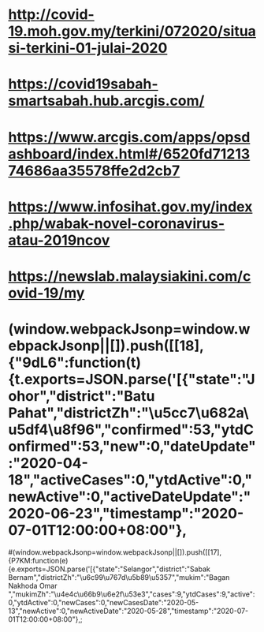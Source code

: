 # http://covid-19.moh.gov.my/terkini/072020/situasi-terkini-01-julai-2020
# https://covid19sabah-smartsabah.hub.arcgis.com/

# https://www.arcgis.com/apps/opsdashboard/index.html#/6520fd7121374686aa35578ffe2d2cb7
# https://www.infosihat.gov.my/index.php/wabak-novel-coronavirus-atau-2019ncov

# https://newslab.malaysiakini.com/covid-19/my


# (window.webpackJsonp=window.webpackJsonp||[]).push([[18],{"9dL6":function(t){t.exports=JSON.parse('[{"state":"Johor","district":"Batu Pahat","districtZh":"\u5cc7\u682a\u5df4\u8f96","confirmed":53,"ytdConfirmed":53,"new":0,"dateUpdate":"2020-04-18","activeCases":0,"ytdActive":0,"newActive":0,"activeDateUpdate":"2020-06-23","timestamp":"2020-07-01T12:00:00+08:00"},
#(window.webpackJsonp=window.webpackJsonp||[]).push([[17],{P7KM:function(e){e.exports=JSON.parse('[{"state":"Selangor","district":"Sabak Bernam","districtZh":"\u6c99\u767d\u5b89\u5357","mukim":"Bagan Nakhoda Omar ","mukimZh":"\u4e4c\u66b9\u6e2f\u53e3","cases":9,"ytdCases":9,"active":0,"ytdActive":0,"newCases":0,"newCasesDate":"2020-05-13","newActive":0,"newActiveDate":"2020-05-28","timestamp":"2020-07-01T12:00:00+08:00"},;
